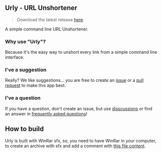 ## Urly - URL Unshortener
> Download the latest release [here](https://github.com/Bellisario/Urly/releases/latest).

A simple command line URL Unshortener.

### Why use "Urly"?
Because it's the easy way to unshort every link from a simple command line interface.

### I've a suggestion
Really? We like suggestions... you are free to create an [issue](https://github.com/Bellisario/Urly/issues) or a [pull request](https://github.com/Bellisario/Urly/pulls) to make this app best.

### I've a question
If you have a question, don't create an issue, but use [disscussions](https://github.com/Bellisario/Urly/discussions) or find an answer in [frequently asked questions](https://github.com/Bellisario/Urly/blob/master/QUESTIONS.md)!


## How to build
Urly is built with WinRar sfx, so, you need to have WinRar in your computer, to create an archive with sfx and add a comment with [this file content](https://github.com/Bellisario/Urly/blob/master/build.txt).
